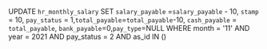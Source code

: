 UPDATE `hr_monthly_salary` SET `salary_payable` =`salary_payable` - 10, `stamp` = 10, `pay_status` = 1,`total_payable`=`total_payable`-10, `cash_payable` = `total_payable`, `bank_payable`=0,`pay_type`=NULL WHERE month = '11' AND year = 2021 AND pay_status = 2 AND as_id IN ()
